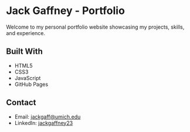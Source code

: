 # Jack Gaffney - Portfolio

Welcome to my personal portfolio website showcasing my projects, skills, and experience.

## Built With
- HTML5
- CSS3
- JavaScript
- GitHub Pages

## Contact
- Email: jackgaff@umich.edu
- LinkedIn: [jackgaffney23](https://www.linkedin.com/in/jackgaffney23)